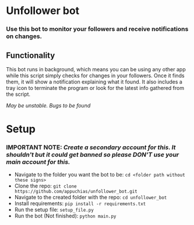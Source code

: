 # **Unfollower bot**

### Use this bot to monitor your followers and receive notifications on changes.

## **Functionality**
This bot runs in background, which means you can be using any other app while this script simply checks for changes in your followers. Once it finds them, it will show a notification explaining what it found. It also includes a tray icon to terminate the program or look for the latest info gathered from the script.

*May be unstable. Bugs to be found*

# Setup
### **IMPORTANT NOTE**: *Create a secondary account for this. It shouldn't but it could get banned so please DON'T use your main account for this.*

 - Navigate to the folder you want the bot to be: `cd <folder path without these signs>`
 - Clone the repo: `git clone https://github.com/appuchias/unfollower_bot.git`
 - Navigate to the created folder with the repo: `cd unfollower_bot`
 - Install requirements: `pip install -r requirements.txt`
 - Run the setup file: `setup_file.py`
 - Run the bot (Not finished): `python main.py`
